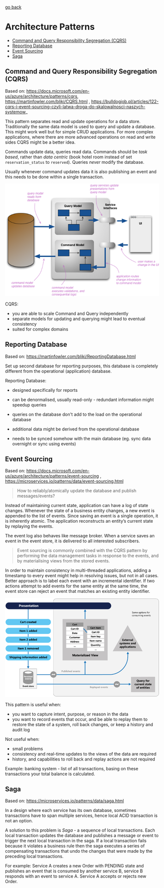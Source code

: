 [go back](https://github.com/pkardas/learning)

# Architecture Patterns

- [Command and Query Responsibility Segregation (CQRS)](#command-and-query-responsibility-segregation-cqrs)
- [Reporting Database](#reporting-database)
- [Event Sourcing](#event-sourcing)
- [Saga](#saga)

## Command and Query Responsibility Segregation (CQRS)

Based on: https://docs.microsoft.com/en-us/azure/architecture/patterns/cqrs, https://martinfowler.com/bliki/CQRS.html
, https://bulldogjob.pl/articles/122-cqrs-i-event-sourcing-czyli-latwa-droga-do-skalowalnosci-naszych-systemow_

This pattern separates read and update operations for a data store. Traditionally the same data model is used to query
and update a database. This might work well but for simple CRUD applications. For more complex applications, where there
are more advanced operations on read and write sides CQRS might be a better idea.

Commands update data, queries read data. Commands should be *task based*, rather than *data centric* (book hotel room
instead of set `reservation_status` to `reserved`). Queries *never* modify the database.

Usually whenever command updates data it is also publishing an event and this needs to be done within a single
transaction.

![patterns-architecture-cqrs-martin-fowler](../_images/patterns-architecture-cqrs-martin-fowler.png)

CQRS:

- you are able to scale Command and Query independently
- separate models for updating and querying might lead to eventual consistency
- suited for complex domains

## Reporting Database

Based on: https://martinfowler.com/bliki/ReportingDatabase.html

Set up second database for reporting purposes, this database is completely different from the operational (application)
database.

Reporting Database:

- designed specifically for reports

- can be denormalised, usually read-only - redundant information might speedup queries
- queries on the database don't add to the load on the operational database
- additional data might be derived from the operational database
- needs to be synced somehow with the main database (eg. sync data overnight or sync using events)

## Event Sourcing

Based on: https://docs.microsoft.com/en-us/azure/architecture/patterns/event-sourcing
, https://microservices.io/patterns/data/event-sourcing.html

> How to reliably/atomically update the database and publish messages/events?

Instead of maintaining current state, application can have a log of state changes. Whenever the state of a business
entity changes, a new event is appended to the list of events. Since saving an event is a single operation, it is
inherently atomic. The application reconstructs an entity’s current state by replaying the events.

The event log also behaves like message broker. When a service saves an event in the event store, it is delivered to all
interested subscribers.

> Event sourcing is commonly combined with the CQRS pattern by performing  the data management tasks in response to the events, and by materialising views from the stored events.

In order to maintain consistency in multi-threaded applications, adding a timestamp to every event might help in
resolving issues, but not in all cases. Better approach is to label each event with an incremental identifier. If two
actions attempt to add events for the same entity at the same time, the event store can reject an event that matches an
existing entity identifier.

![patterns-architecture-event-sourcing-overview-microsoft](../_images/patterns-architecture-event-sourcing-overview.png)

This pattern is useful when:

- you want to capture intent, purpose, or reason in the data
- you want to record events that occur, and be able to replay them to restore the state of a system, roll back changes,
  or keep a history and audit log

Not useful when:

- small problems
- consistency and real-time updates to the views of the data are required
- history, and capabilities to roll back and replay actions are not required

Example: banking system - list of all transactions, basing on these transactions your total balance is calculated.

## Saga

Based on: https://microservices.io/patterns/data/saga.html

In a design where each service has its own database, sometimes transactions have to span multiple services, hence local
ACID transaction is not an option.

A solution to this problem is *Saga* - a sequence of local transactions. Each local transaction updates the database and
publishes a message or event to trigger the next local transaction in the saga. If a local transaction fails because it
violates a business rule then the saga executes a series of compensating transactions that undo the changes that were
made by the preceding local transactions.

For example: Service A creates a new Order with PENDING state and publishes an event that is consumed by another service
B, service B responds with an event to service A. Service A accepts or rejects new Order.
